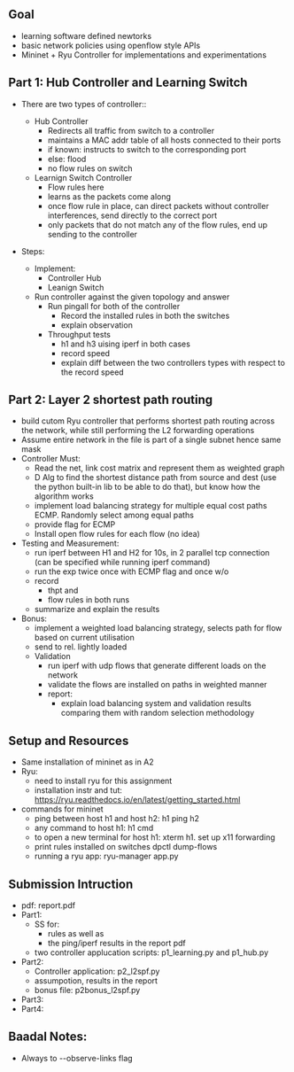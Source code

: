 ## Goal

- learning software defined newtorks
- basic network policies using openflow style APIs
- Mininet + Ryu Controller for implementations and experimentations

## Part 1: Hub Controller and Learning Switch 

- There are two types of controller::
    - Hub Controller 
        - Redirects all traffic from switch to a controller
        - maintains a MAC addr table of all hosts connected to their ports
        - if known: instructs to switch to the corresponding port
        - else: flood
        - no flow rules on switch
    - Learnign Switch Controller
        - Flow rules here
        - learns as the packets come along
        - once flow rule in place, can direct packets without controller interferences, send directly to the correct port
        - only packets that do not match any of the flow rules, end up sending to the controller

- Steps:
    - Implement:
        - Controller Hub
        - Leanign Switch
    - Run controller against the given topology and answer
        - Run pingall for both of the controller
            - Record the installed rules in both the switches
            - explain observation
        - Throughput tests
            - h1 and h3 uising iperf in both cases
            - record speed
            - explain diff between the two controllers types with respect to the record speed

## Part 2: Layer 2 shortest path routing

- build cutom Ryu controller that performs shortest path routing across the network, while still performing the L2 forwarding operations
- Assume entire network in the file is part of a single subnet hence same mask
- Controller Must:
    - Read the net, link cost matrix and represent them as weighted graph 
    - D Alg to find the shortest distance path from source and dest (use the python built-in lib to be able to do that), but know how the algorithm works
    - implement load balancing strategy for multiple equal cost paths ECMP. Randomly select among equal paths
    - provide flag for ECMP
    - Install open flow rules for each flow (no idea)
- Testing and Measurement:
    - run iperf between H1 and H2 for 10s, in 2 parallel tcp connection (can be specified while running iperf command)
    - run the exp twice once with ECMP flag and once w/o
    - record 
        - thpt and 
        - flow rules in both runs
    - summarize and explain the results
- Bonus:
    - implement a weighted load balancing strategy, selects path for flow based on current utilisation 
    - send to rel. lightly loaded
    - Validation
        - run iperf with udp flows that generate different loads on the network
        - validate the flows are installed on paths in weighted manner
        - report:
            - explain load balancing system and validation results comparing them with random selection methodology 


## Setup and Resources

- Same installation of mininet as in A2
- Ryu:
    - need to install ryu for this assignment
    - installation instr and tut: https://ryu.readthedocs.io/en/latest/getting_started.html
- commands for mininet
    - ping between host h1 and host h2: h1 ping h2
    - any command to host h1: h1 cmd
    - to open a new terminal for host h1: xterm h1. set up x11 forwarding
    - print rules installed on switches dpctl dump-flows
    - running a ryu app: ryu-manager app.py

## Submission Intruction 
- pdf: report.pdf
- Part1: 
    - SS for:
        - rules as well as 
        - the ping/iperf results in the report pdf
    - two controller applucation scripts: p1_learning.py and p1_hub.py
- Part2:
    - Controller application: p2_l2spf.py
    - assumpotion, results in the report
    - bonus file: p2bonus_l2spf.py
- Part3:
- Part4:



## Baadal Notes:


- Always to --observe-links flag